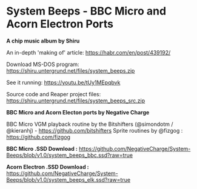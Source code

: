 # System Beeps - BBC Micro and Acorn Electron Ports

**A chip music album by Shiru**

An in-depth 'making of' article: https://habr.com/en/post/439192/

Download MS-DOS program: https://shiru.untergrund.net/files/system_beeps.zip 

See it running: https://youtu.be/tUy1MEpqbvk 

Source code and Reaper project files: https://shiru.untergrund.net/files/system_beeps_src.zip

**BBC Micro and Acorn Electon ports by Negative Charge**

BBC Micro VGM playback routine by the Bitshifters (@simondotm / @kieranhj) - https://github.com/bitshifters
Sprite routines by @fizgog : https://github.com/fizgog

**BBC Micro .SSD Download :** https://github.com/NegativeCharge/System-Beeps/blob/v1.0/system_beeps_bbc.ssd?raw=true

**Acorn Electron .SSD Download :** https://github.com/NegativeCharge/System-Beeps/blob/v1.0/system_beeps_elk.ssd?raw=true
